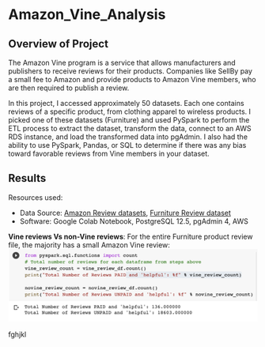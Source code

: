 # Amazon_Vine_Analysis

## Overview of Project
The Amazon Vine program is a service that allows manufacturers and publishers to receive reviews for their products. Companies like SellBy pay a small fee to Amazon and provide products to Amazon Vine members, who are then required to publish a review.

In this project, I accessed approximately 50 datasets. Each one contains reviews of a specific product, from clothing apparel to wireless products. I picked one of these datasets (Furniture) and used PySpark to perform the ETL process to extract the dataset, transform the data, connect to an AWS RDS instance, and load the transformed data into pgAdmin. I also had the ability to use PySpark, Pandas, or SQL to determine if there was any bias toward favorable reviews from Vine members in your dataset.

## Results

Resources used:
- Data Source: [Amazon Review datasets](https://s3.amazonaws.com/amazon-reviews-pds/tsv/index.txt), [Furniture Review dataset](https://s3.amazonaws.com/amazon-reviews-pds/tsv/amazon_reviews_us_Furniture_v1_00.tsv.gz)
- Software: Google Colab Notebook, PostgreSQL 12.5, pgAdmin 4, AWS

**Vine reviews Vs non-Vine reviews**:
For the entire Furniture product review file, the majority has a small Amazon Vine review: 
![vine](https://github.com/kushalishah/Amazon_Vine_Analysis/blob/main/Images/vine_novine_reviews.png)

fghjkl
